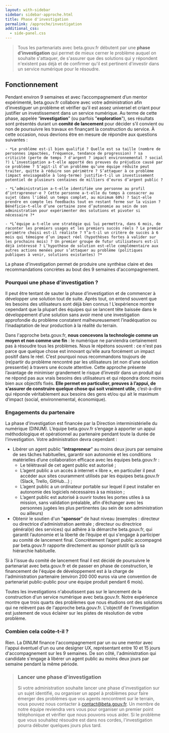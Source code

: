 ```yaml
---
layout: with-sidebar
sidebar: sidebar-approche.html
title: Phase d'investigation
permalink: /approche/investigation
additional_css:
  - side-panel.css
---
```


> Tous les partenariats avec beta.gouv.fr débutent par une **phase d'investigation** qui permet de mieux cerner le problème auquel on souhaite s'attaquer, de s'assurer que des solutions qui y répondent n'existent pas déjà et de confirmer qu'il est pertinent d'investir dans un service numérique pour le résoudre.

## Fonctionnement

Pendant environ 9 semaines et avec l’accompagnement d’un mentor expérimenté, beta.gouv.fr collabore avec votre administration afin d’investiguer un problème et vérifier qu’il est assez universel et criant pour justifier un investissement dans un service numérique. Au terme de cette phase, appelée “**investigation**” (ou parfois "**exploration**"), ses résultats sont présentés durant un **comité de lancement** pour décider s’il convient ou non de poursuivre les travaux en finançant la construction du service. À cette occasion, nous devrions être en mesure de répondre aux questions suivantes : 

```- *Le problème est-il bien qualifié ? Quelle est sa taille (nombre de personnes impactées, fréquence, tendance de progression) ? sa criticité (perte de temps ? d'argent ? impact environnemental ? social ?) L’investigation a-t-elle apporté des preuves du préjudice causé par ce problème ? S’agit-il d’un problème qu’une équipe réduite peut traiter, quitte à réduire son périmètre ? S’attaquer à ce problème (impact envisageable à long-terme) justifie-t-il un investissement potentiel de plusieurs centaines de milliers d’euros d’argent public ?```

```- *L’administration a-t-elle identifiée une personne au profil d’intrapreneur·e ? Cette personne a-t-elle du temps à consacrer au sujet (dans l'idéal un temps complet, au minimum 60%) ? Sait-elle prendre en compte les feedbacks tout en restant ferme sur la vision ? Bénéficie-t-elle d’une certaine zone d’autonomie au sein de son administration pour expérimenter des solutions et pivoter si nécessaire ?*```

```- *L’équipe a-t-elle une stratégie qui lui permettra, dans 6 mois, de raconter les premiers usages et les premiers succès réels ? Le premier périmètre choisi est-il réaliste ? Y’a-t-il un critère de succès à 6 mois qui témoigne d’un impact réel (hypothèses fortes à valider sur les prochains mois) ? Un premier groupe de futur utilisateurs est-il déjà intéressé ? L’hypothèse de solution est-elle complémentaire aux autres actions menées pour s’attaquer au problème (politiques publiques à venir, solutions existantes) ?*```

La phase d'investigation permet de produire une synthèse claire et des recommandations concrètes au bout des 9 semaines d'accompagnement. 

### Pourquoi une phase d'investigation ?

Il peut être tentant de sauter la phase d’investigation et de commencer à développer une solution tout de suite. Après tout, on entend souvent que les besoins des utilisateurs sont déjà bien connus ! L’expérience montre cependant que la plupart des équipes qui se lancent tête baissée dans le développement d’une solution sans avoir mené une investigation approfondie du problème constatent malheureusement l’inadéquation ou l’inadaptation de leur production à la réalité du terrain. 

Dans l'approche beta.gouv.fr, **nous concevons la technologie comme un moyen et non comme une fin** : le numérique ne parviendra certainement pas à résoudre tous les problèmes. Nous le répétons souvent : ce n'est pas parce que quelque chose est innovant qu'elle aura forcément un impact positif dans le réel. C’est pourquoi nous recommandons toujours de (re)partir du problème rencontré par les utilisateurs (et non d'une solution pressentie) à travers une écoute attentive. Cette approche présente l’avantage de minimiser grandement le risque d’investir dans un produit qui ne répond pas aux vrais besoins des utilisateurs et qui répondra donc moins bien aux objectifs fixés. **Elle permet en particulier, preuves à l’appui, de s’assurer de construire quelque chose qui soit vraiment utile**, c’est-à-dire qui réponde véritablement aux besoins des gens et/ou qui ait le maximum d’impact (social, environnemental, économique).

### Engagements du partenaire 

La phase d'investigation est financée par la Direction interministérielle du numérique (DINUM). L’équipe beta.gouv.fr s’engage à apporter un appui méthodologique et opérationnel au partenaire pendant toute la durée de l'investigation.  Votre administration devra cependant : 
- Libérer un agent public "**intrapreneur**" au moins deux jours par semaine de ses tâches habituelles, garantir son autonomie et les conditions matérielles d’une collaboration efficace avec les équipes beta.gouv.fr : 
    - Le télétravail de cet agent public est autorisé ;
    - L’agent public a un accès à internet « libre », en particulier il peut accéder aux sites couramment utilisés par les équipes beta.gouv.fr (Slack, Trello, GitHub…) ;
    - L’agent public a un ordinateur portable sur lequel il peut installer en autonomie des logiciels nécessaires à sa mission ;
    - L’agent public est autorisé à ouvrir toutes les portes utiles à sa mission, sans validation préalable, afin d’échanger avec les personnes jugées les plus pertinentes (au sein de son administration ou ailleurs) 
- Obtenir le soutien d'un “**sponsor**” de haut niveau (exemples : directeur ou directrice d'administration aentrale ; directeur ou directrice général(e) des services) qui adhère à la démarche beta.gouv.fr, qui garantit l’autonomie et la liberté de l’équipe et qui s'engage à participer au comité de lancement final. Concrètement l’agent public accompagné par beta.gouv.fr rapporte directement au sponsor plutôt qu’à sa hiérarchie habituelle.

Si à l'issue du comité de lancement final il est décidé de poursuivre le partenariat avec beta.gouv.fr et de passer en phase de construction, le financement de l'équipe de développement est à la charge de l'administration partenaire (environ 200 000 euros via une convention de partenariat public-public pour une équipe produit pendant 6 mois). 

Toutes les investigations n'aboutissent pas sur le lancement de la construction d'un service numérique avec beta.gouv.fr. Notre expérience montre que trois quarts des problèmes que nous étudions ont des solutions qui ne relèvent pas de l'approche beta.gouv.fr. L'objectif de l'investigation est justement de vous éclairer sur les pistes de résolution de votre problème. 

### Combien cela coûte-t-il ?

Rien. La DINUM finance l'accompagnement par un ou une mentor avec l'appui éventuel d'un ou une designer UX, représentant entre 10 et 15 jours d'accompagnement sur les 9 semaines. De son côté, l'administration qui candidate s'engage à libérer un agent public au moins deux jours par semaine pendant la même période. 

> ### Lancer une phase d'investigation
> Si votre administration souhaite lancer une phase d'investigation sur un sujet identifié, ou organiser un appel à problèmes pour faire émerger des problèmes que vos agents rencontrent sur le terrain, vous pouvez nous contacter à [contact@beta.gouv.fr](contact@beta.gouv.fr). Un membre de notre équipe reviendra vers vous pour organiser un premier point téléphonique et vérifier que nous pouvons vous aider. Si le problème que vous souhaitez résoudre est dans nos cordes, l'investigation pourra débuter quelques jours plus tard.
